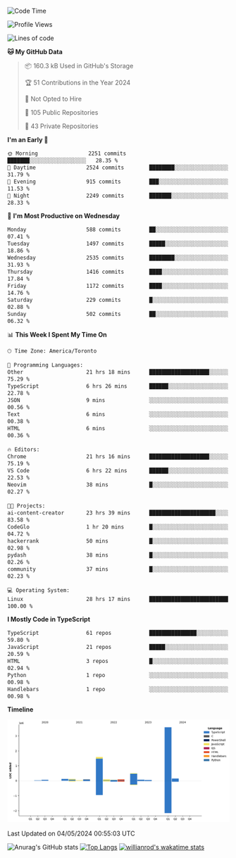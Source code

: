 <!--START_SECTION:waka-->
![Code Time](http://img.shields.io/badge/Code%20Time-1%2C509%20hrs%2013%20mins-blue)

![Profile Views](http://img.shields.io/badge/Profile%20Views-0-blue)

![Lines of code](https://img.shields.io/badge/From%20Hello%20World%20I%27ve%20Written-6.5%20million%20lines%20of%20code-blue)

**🐱 My GitHub Data** 

> 📦 160.3 kB Used in GitHub's Storage 
 > 
> 🏆 51 Contributions in the Year 2024
 > 
> 🚫 Not Opted to Hire
 > 
> 📜 105 Public Repositories 
 > 
> 🔑 43 Private Repositories 
 > 
**I'm an Early 🐤** 

```text
🌞 Morning                2251 commits        ███████░░░░░░░░░░░░░░░░░░   28.35 % 
🌆 Daytime                2524 commits        ████████░░░░░░░░░░░░░░░░░   31.79 % 
🌃 Evening                915 commits         ███░░░░░░░░░░░░░░░░░░░░░░   11.53 % 
🌙 Night                  2249 commits        ███████░░░░░░░░░░░░░░░░░░   28.33 % 
```
📅 **I'm Most Productive on Wednesday** 

```text
Monday                   588 commits         ██░░░░░░░░░░░░░░░░░░░░░░░   07.41 % 
Tuesday                  1497 commits        █████░░░░░░░░░░░░░░░░░░░░   18.86 % 
Wednesday                2535 commits        ████████░░░░░░░░░░░░░░░░░   31.93 % 
Thursday                 1416 commits        ████░░░░░░░░░░░░░░░░░░░░░   17.84 % 
Friday                   1172 commits        ████░░░░░░░░░░░░░░░░░░░░░   14.76 % 
Saturday                 229 commits         █░░░░░░░░░░░░░░░░░░░░░░░░   02.88 % 
Sunday                   502 commits         ██░░░░░░░░░░░░░░░░░░░░░░░   06.32 % 
```


📊 **This Week I Spent My Time On** 

```text
🕑︎ Time Zone: America/Toronto

💬 Programming Languages: 
Other                    21 hrs 18 mins      ███████████████████░░░░░░   75.29 % 
TypeScript               6 hrs 26 mins       ██████░░░░░░░░░░░░░░░░░░░   22.78 % 
JSON                     9 mins              ░░░░░░░░░░░░░░░░░░░░░░░░░   00.56 % 
Text                     6 mins              ░░░░░░░░░░░░░░░░░░░░░░░░░   00.38 % 
HTML                     6 mins              ░░░░░░░░░░░░░░░░░░░░░░░░░   00.36 % 

🔥 Editors: 
Chrome                   21 hrs 16 mins      ███████████████████░░░░░░   75.19 % 
VS Code                  6 hrs 22 mins       ██████░░░░░░░░░░░░░░░░░░░   22.53 % 
Neovim                   38 mins             █░░░░░░░░░░░░░░░░░░░░░░░░   02.27 % 

🐱‍💻 Projects: 
ai-content-creator       23 hrs 39 mins      █████████████████████░░░░   83.58 % 
CodeGlo                  1 hr 20 mins        █░░░░░░░░░░░░░░░░░░░░░░░░   04.72 % 
hackerrank               50 mins             █░░░░░░░░░░░░░░░░░░░░░░░░   02.98 % 
pydash                   38 mins             █░░░░░░░░░░░░░░░░░░░░░░░░   02.26 % 
community                37 mins             █░░░░░░░░░░░░░░░░░░░░░░░░   02.23 % 

💻 Operating System: 
Linux                    28 hrs 17 mins      █████████████████████████   100.00 % 
```

**I Mostly Code in TypeScript** 

```text
TypeScript               61 repos            ███████████████░░░░░░░░░░   59.80 % 
JavaScript               21 repos            █████░░░░░░░░░░░░░░░░░░░░   20.59 % 
HTML                     3 repos             █░░░░░░░░░░░░░░░░░░░░░░░░   02.94 % 
Python                   1 repo              ░░░░░░░░░░░░░░░░░░░░░░░░░   00.98 % 
Handlebars               1 repo              ░░░░░░░░░░░░░░░░░░░░░░░░░   00.98 % 
```



**Timeline**

![Lines of Code chart](https://raw.githubusercontent.com/wise-introvert/wise-introvert/master/assets/bar_graph.png)


 Last Updated on 04/05/2024 00:55:03 UTC
<!--END_SECTION:waka-->

![Anurag's GitHub stats](https://github-readme-stats.vercel.app/api?username=wise-introvert&count_private=true&show_icons=true)
[![Top Langs](https://github-readme-stats.vercel.app/api/top-langs/?username=wise-introvert&langs_count=10)](https://github.com/anuraghazra/github-readme-stats)
[![willianrod's wakatime stats](https://github-readme-stats.vercel.app/api/wakatime?username=wiseintrovert)](https://github.com/anuraghazra/github-readme-stats)
